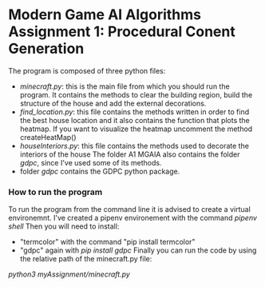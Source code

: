 
# Modern Game AI Algorithms Assignment 1: Procedural Conent Generation 
The program is composed of three python files: 
- _minecraft.py_: this is the main file from which you should run the program. It contains the methods to clear the building region, build the structure of the house and add the external decorations. 
- _find_location.py_: this file contains the methods written in order to find the best house location and it also contains the function that plots the heatmap. If you want to visualize the heatmap uncomment the method createHeatMap()
- _houseInteriors.py_: this file contains the methods used to decorate the interiors of the house
The folder A1 MGAIA also contains the folder _gdpc_, since I've used some of its methods.
- folder *gdpc* contains the GDPC python package.

### How to run the program
To run the program from the command line it is advised to create a virtual environemnt. I've created a pipenv environement with the command _pipenv shell_
Then you will need to install: 
- "termcolor" with the command "pip install termcolor"
- "gdpc" again with _pip install gdpc_
Finally you can run the code by using the relative path of the minecraft.py file:

_python3 myAssignment/minecraft.py_